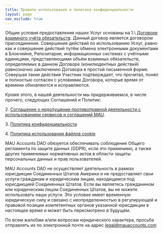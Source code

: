 ```yaml
---
title: Правила использования и политика конфиденциальности
layout: page
nav_exclude: true
---
```


Общие условия предоставления наших Услуг основаны на 1.\ [Договоре взаимного учёта обязательств]({{site.url}}{{site.baseurl}}/legal_agreement_ru). Данный договор является договором присоединения. Совершение действий по использованию Услуг, равно как и совершение действий путём обмена электронными документами в Блокчейне, Репозитарии, информационных системах с учётными единицами, представляющими объём взаимных обязательств, определяемых в данном Договоре (конклюдентных действий) равнозначно заключению Договора в простой письменной форме. Совершая такие действия Участник подтверждает, что прочитал, понял и полностью согласен с условиями Договора,  которые время от времени обновляются и исправляются.

Кроме этого, в нашей деятельности мы придерживаемся, в числе прочего, следующих Соглашений и Политик:

2\. [Соглашение о недопущении противоправной деятельности с использованием сервисов и соглашений MAU]({{site.url}}{{site.baseurl}}/legal_prevention_unlawful_ru).

3\. [Политика конфиденциальности]({{site.url}}{{site.baseurl}}/legal_privacy_ru)

4\. [Политика использования файлов cookie]({{site.url}}{{site.baseurl}}/cookies)

MAU Accounts DAO обязуется обеспечивать соблюдение Общего регламента по защите данных (GDPR), если это применимо, а также других применимых нормативных актов в области защиты персональных данных и прав пользователей.

MAU Accounts DAO не осуществляет деятельность в рамках юрисдикции Соединенных Штатов Америки и не предоставляет свои услуги гражданам и юридическим лицам, находящимся под юрисдикцией Соединенных Штатов. Если вы являетесь гражданином или юридическим лицом Соединенных Штатов, вы не можете использовать наши услуги. Это условие имеет временную юридическую силу и связано с неопределенностью в регулирующей и правовой позиции компетентных органов указанной юрисдикции в настоящее время и может быть пересмотрено в будущем.

По всем жалобам и/или вопросам юридического характера, просьба отправлять их по электронной почте на адрес [legal@mauaccounts.com](mailto:legal@mauaccounts.com)
